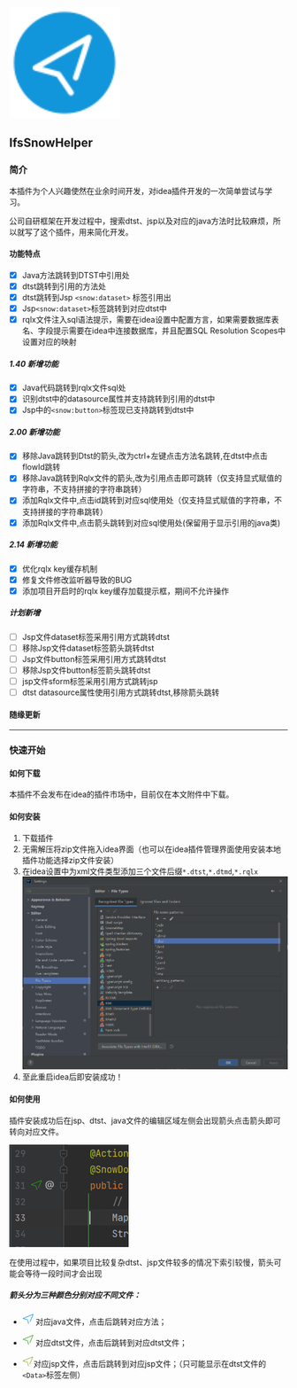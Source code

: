 
<img src="src/main/resources/META-INF/pluginIcon.svg"  alt="helperLogo" width="200">

## IfsSnowHelper

### 简介

本插件为个人兴趣使然在业余时间开发，对idea插件开发的一次简单尝试与学习。

公司自研框架在开发过程中，搜索dtst、jsp以及对应的java方法时比较麻烦，所以就写了这个插件，用来简化开发。

#### 功能特点

- [x] Java方法跳转到DTST中引用处
- [x] dtst跳转到引用的方法处
- [x] dtst跳转到Jsp `<snow:dataset>` 标签引用出
- [x] Jsp`<snow:dataset>`标签跳转到对应dtst中
- [x] rqlx文件注入sql语法提示，需要在idea设置中配置方言，如果需要数据库表名、字段提示需要在idea中连接数据库，并且配置SQL
  Resolution Scopes中设置对应的映射

##### 1.40 新增功能

- [x] Java代码跳转到rqlx文件sql处
- [x] 识别dtst中的datasource属性并支持跳转到引用的dtst中
- [x] Jsp中的<code>&lt;snow:button&gt;</code>标签现已支持跳转到dtst中

##### 2.00 新增功能

- [x] 移除Java跳转到Dtst的箭头,改为ctrl+左键点击方法名跳转,在dtst中点击flowId跳转
- [x] 移除Java跳转到Rqlx文件的箭头,改为引用点击即可跳转（仅支持显式赋值的字符串，不支持拼接的字符串跳转）
- [x] 添加Rqlx文件中,点击id跳转到对应sql使用处（仅支持显式赋值的字符串，不支持拼接的字符串跳转）
- [x] 添加Rqlx文件中,点击箭头跳转到对应sql使用处(保留用于显示引用的java类)

##### 2.14 新增功能

- [x] 优化rqlx key缓存机制
- [x] 修复文件修改监听器导致的BUG
- [x] 添加项目开启时的rqlx key缓存加载提示框，期间不允许操作

##### 计划新增

- [ ] Jsp文件dataset标签采用引用方式跳转dtst
- [ ] 移除Jsp文件dataset标签箭头跳转dtst
- [ ] Jsp文件button标签采用引用方式跳转dtst
- [ ] 移除Jsp文件button标签箭头跳转dtst
- [ ] jsp文件sform标签采用引用方式跳转jsp
- [ ] dtst datasource属性使用引用方式跳转dtst,移除箭头跳转

#### 随缘更新



---

### 快速开始

#### 如何下载

本插件不会发布在idea的插件市场中，目前仅在本文附件中下载。

#### 如何安装

1. 下载插件
2. 无需解压将zip文件拖入idea界面（也可以在idea插件管理界面使用安装本地插件功能选择zip文件安装）
3. 在idea设置中为xml文件类型添加三个文件后缀`*.dtst`,`*.dtmd`,`*.rqlx`
   ![](/src/main/resources/img/fileType.png)
4. 至此重启idea后即安装成功！

#### 如何使用

插件安装成功后在jsp、dtst、java文件的编辑区域左侧会出现箭头点击箭头即可转向对应文件。

![](/src/main/resources/img/arrow.png)

在使用过程中，如果项目比较复杂dtst、jsp文件较多的情况下索引较慢，箭头可能会等待一段时间才会出现

##### 箭头分为三种颜色分别对应不同文件：


- <img src="src/main/resources/icons/go-blue.svg" alt="blue" width="20" > 对应java文件，点击后跳转对应方法；

- <img src="src/main/resources/icons/go-green.svg" alt="green" width="20" > 对应dtst文件，点击后跳转到对应dtst文件；

- <img src="src/main/resources/icons/go-yellow.svg" alt="yellow" width="20" >对应jsp文件，点击后跳转到对应jsp文件；（只可能显示在dtst文件的`<Data>`标签左侧）
